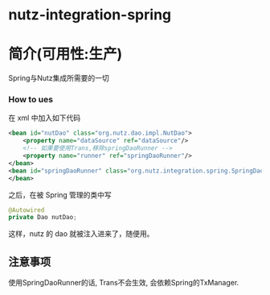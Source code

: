 nutz-integration-spring
==================================

简介(可用性:生产)
==================================

Spring与Nutz集成所需要的一切

### How to ues

在 xml 中加入如下代码

```xml
<bean id="nutDao" class="org.nutz.dao.impl.NutDao">
    <property name="dataSource" ref="dataSource"/>
    <!-- 如果要使用Trans,移除springDaoRunner -->
    <property name="runner" ref="springDaoRunner"/>
</bean>
<bean id="springDaoRunner" class="org.nutz.integration.spring.SpringDaoRunner">
</bean>
```

之后，在被 Spring 管理的类中写


```java
@Autowired
private Dao nutDao;
```

这样，nutz 的 dao 就被注入进来了，随便用。

## 注意事项

使用SpringDaoRunner的话, Trans不会生效, 会依赖Spring的TxManager.